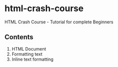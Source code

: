 # html-crash-course
HTML Crash Course - Tutorial for complete Beginners

## Contents
1. HTML Document
2. Formatting text
3. Inline text formatting
